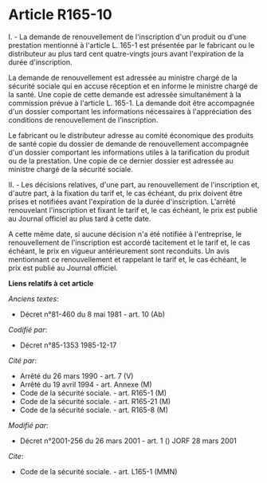 # Article R165-10

I. - La demande de renouvellement de l'inscription d'un produit ou d'une prestation mentionné à l'article L. 165-1 est
présentée par le fabricant ou le distributeur au plus tard cent quatre-vingts jours avant l'expiration de la durée
d'inscription.

La demande de renouvellement est adressée au ministre chargé de la sécurité sociale qui en accuse réception et en informe le
ministre chargé de la santé. Une copie de cette demande est adressée simultanément à la commission prévue à l'article L.
165-1. La demande doit être accompagnée d'un dossier comportant les informations nécessaires à l'appréciation des conditions
de renouvellement de l'inscription.

Le fabricant ou le distributeur adresse au comité économique des produits de santé copie du dossier de demande de
renouvellement accompagnée d'un dossier comportant les informations utiles à la tarification du produit ou de la prestation.
Une copie de ce dernier dossier est adressée au ministre chargé de la sécurité sociale.

II. - Les décisions relatives, d'une part, au renouvellement de l'inscription et, d'autre part, à la fixation du tarif et, le
cas échéant, du prix doivent être prises et notifiées avant l'expiration de la durée d'inscription. L'arrêté renouvelant
l'inscription et fixant le tarif et, le cas échéant, le prix est publié au Journal officiel au plus tard à cette date.

A cette même date, si aucune décision n'a été notifiée à l'entreprise, le renouvellement de l'inscription est accordé
tacitement et le tarif et, le cas échéant, le prix en vigueur antérieurement sont reconduits. Un avis mentionnant ce
renouvellement et rappelant le tarif et, le cas échéant, le prix est publié au Journal officiel.

**Liens relatifs à cet article**

_Anciens textes_:

  - Décret n°81-460 du 8 mai 1981 - art. 10 (Ab)

_Codifié par_:

  - Décret n°85-1353 1985-12-17

_Cité par_:

  - Arrêté du 26 mars 1990 - art. 7 (V)
  - Arrêté du 19 avril 1994 - art. Annexe (M)
  - Code de la sécurité sociale. - art. R165-1 (M)
  - Code de la sécurité sociale. - art. R165-21 (M)
  - Code de la sécurité sociale. - art. R165-8 (M)

_Modifié par_:

  - Décret n°2001-256 du 26 mars 2001 - art. 1 () JORF 28 mars 2001

_Cite_:

  - Code de la sécurité sociale. - art. L165-1 (MMN)
